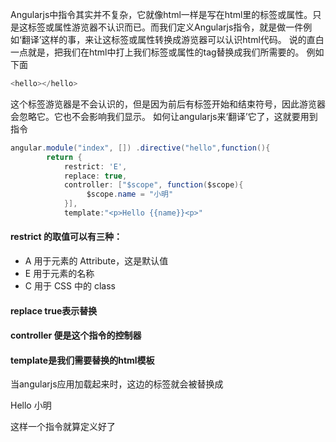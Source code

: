 Angularjs中指令其实并不复杂，它就像html一样是写在html里的标签或属性。只是这标签或属性游览器不认识而已。而我们定义Angularjs指令，就是做一件例如‘翻译’这样的事，来让这标签或属性转换成游览器可以认识html代码。
说的直白一点就是，把我们在html中打上我们标签或属性的tag替换成我们所需要的。
例如下面
```java
<hello></hello>
```
这个标签游览器是不会认识的，但是因为前后有标签开始和结束符号，因此游览器会忽略它。它也不会影响我们显示。
如何让angularjs来‘翻译’它了，这就要用到指令
```java
angular.module("index", []) .directive("hello",function(){
        return {
            restrict: 'E',
            replace: true,
            controller: ["$scope", function($scope){
                 $scope.name = "小明"
            }],
            template:"<p>Hello {{name}}<p>"
```

#### restrict 的取值可以有三种：
- A 用于元素的 Attribute，这是默认值
- E 用于元素的名称
- C 用于 CSS 中的 class

#### replace true表示替换<hello></hello>

#### controller 便是这个指令的控制器

#### template是我们需要替换的html模板

当angularjs应用加载起来时，这边的<hello></hello>标签就会被替换成
<p>Hello 小明<p>
这样一个指令就算定义好了